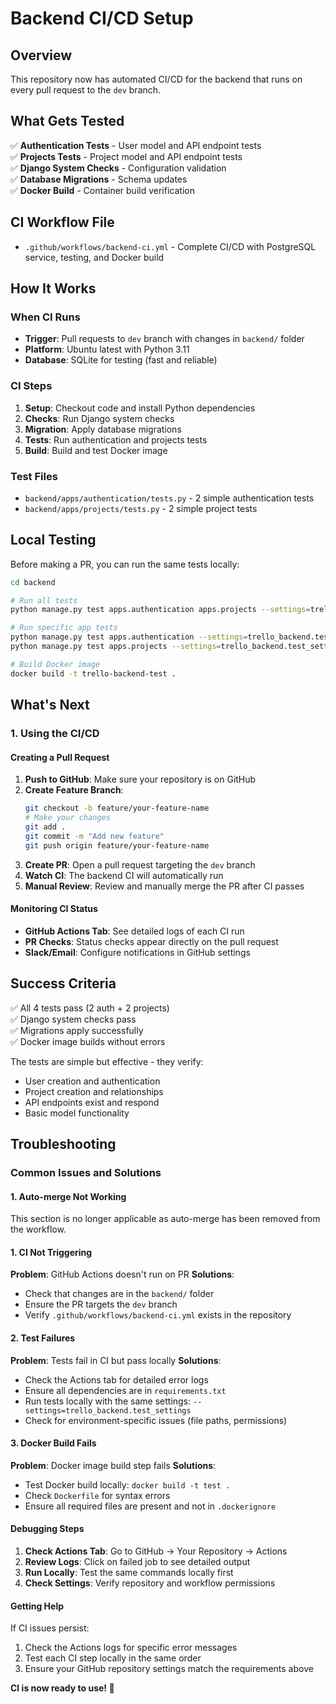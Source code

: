 # Backend CI/CD Setup

## Overview
This repository now has automated CI/CD for the backend that runs on every pull request to the `dev` branch.

## What Gets Tested
✅ **Authentication Tests** - User model and API endpoint tests  
✅ **Projects Tests** - Project model and API endpoint tests  
✅ **Django System Checks** - Configuration validation  
✅ **Database Migrations** - Schema updates  
✅ **Docker Build** - Container build verification

## CI Workflow File
- `.github/workflows/backend-ci.yml` - Complete CI/CD with PostgreSQL service, testing, and Docker build

## How It Works

### When CI Runs
- **Trigger**: Pull requests to `dev` branch with changes in `backend/` folder
- **Platform**: Ubuntu latest with Python 3.11
- **Database**: SQLite for testing (fast and reliable)

### CI Steps
1. **Setup**: Checkout code and install Python dependencies
2. **Checks**: Run Django system checks
3. **Migration**: Apply database migrations
4. **Tests**: Run authentication and projects tests
5. **Build**: Build and test Docker image

### Test Files
- `backend/apps/authentication/tests.py` - 2 simple authentication tests
- `backend/apps/projects/tests.py` - 2 simple project tests

## Local Testing
Before making a PR, you can run the same tests locally:

```bash
cd backend

# Run all tests
python manage.py test apps.authentication apps.projects --settings=trello_backend.test_settings

# Run specific app tests
python manage.py test apps.authentication --settings=trello_backend.test_settings
python manage.py test apps.projects --settings=trello_backend.test_settings

# Build Docker image
docker build -t trello-backend-test .
```

## What's Next

### 1. Using the CI/CD

#### Creating a Pull Request
1. **Push to GitHub**: Make sure your repository is on GitHub
2. **Create Feature Branch**: 
   ```bash
   git checkout -b feature/your-feature-name
   # Make your changes
   git add .
   git commit -m "Add new feature"
   git push origin feature/your-feature-name
   ```
3. **Create PR**: Open a pull request targeting the `dev` branch
4. **Watch CI**: The backend CI will automatically run
5. **Manual Review**: Review and manually merge the PR after CI passes

#### Monitoring CI Status
- **GitHub Actions Tab**: See detailed logs of each CI run
- **PR Checks**: Status checks appear directly on the pull request
- **Slack/Email**: Configure notifications in GitHub settings

## Success Criteria
✅ All 4 tests pass (2 auth + 2 projects)  
✅ Django system checks pass  
✅ Migrations apply successfully  
✅ Docker image builds without errors  

The tests are simple but effective - they verify:
- User creation and authentication
- Project creation and relationships
- API endpoints exist and respond
- Basic model functionality

## Troubleshooting

### Common Issues and Solutions

#### 1. Auto-merge Not Working
This section is no longer applicable as auto-merge has been removed from the workflow.

#### 1. CI Not Triggering
**Problem**: GitHub Actions doesn't run on PR
**Solutions**:
- Check that changes are in the `backend/` folder
- Ensure the PR targets the `dev` branch
- Verify `.github/workflows/backend-ci.yml` exists in the repository

#### 2. Test Failures
**Problem**: Tests fail in CI but pass locally
**Solutions**:
- Check the Actions tab for detailed error logs
- Ensure all dependencies are in `requirements.txt`
- Run tests locally with the same settings: `--settings=trello_backend.test_settings`
- Check for environment-specific issues (file paths, permissions)

#### 3. Docker Build Fails
**Problem**: Docker image build step fails
**Solutions**:
- Test Docker build locally: `docker build -t test .`
- Check `Dockerfile` for syntax errors
- Ensure all required files are present and not in `.dockerignore`

#### Debugging Steps
1. **Check Actions Tab**: Go to GitHub → Your Repository → Actions
2. **Review Logs**: Click on failed job to see detailed output
3. **Run Locally**: Test the same commands locally first
4. **Check Settings**: Verify repository and workflow permissions

#### Getting Help
If CI issues persist:
1. Check the Actions logs for specific error messages
2. Test each CI step locally in the same order
3. Ensure your GitHub repository settings match the requirements above

**CI is now ready to use! 🚀**

